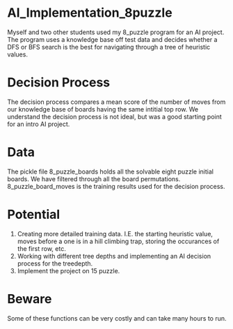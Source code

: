 # AI_Implementation_8puzzle
Myself and two other students used my 8_puzzle program for an AI project. The program uses a knowledge base off test data and decides whether a DFS or BFS search is the best for navigating through a tree of heuristic values. 

# Decision Process
The decision process compares a mean score of the number of moves from our knowledge base of boards having the same intitial top row. We understand the decision process is not ideal, but was a good starting point for an intro AI project.  

# Data
The pickle file 8_puzzle_boards holds all the solvable eight puzzle initial boards. We have filtered through all the board permutations. 8_puzzle_board_moves is the training results used for the decision process.

# Potential
1) Creating more detailed training data. I.E. the starting heuristic value, moves before a one is in a hill climbing trap, storing the occurances of the first row, etc. 
2) Working with different tree depths and implementing an AI decision process for the treedepth.
3) Implement the project on 15 puzzle.

# Beware
Some of these functions can be very costly and can take many hours to run.
